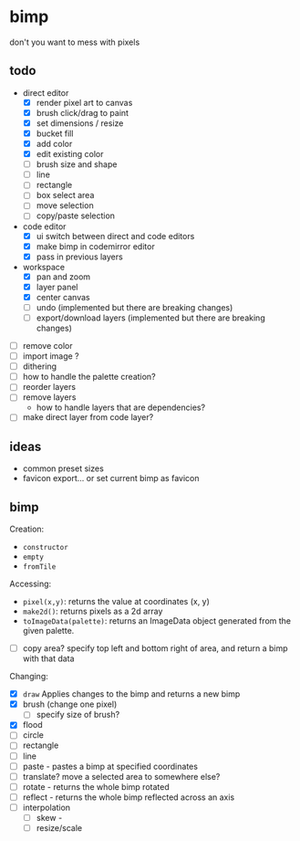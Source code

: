 # bimp

don't you want to mess with pixels

## todo

- direct editor
  - [x] render pixel art to canvas
  - [x] brush click/drag to paint
  - [x] set dimensions / resize
  - [x] bucket fill
  - [x] add color
  - [x] edit existing color
  - [ ] brush size and shape
  - [ ] line
  - [ ] rectangle
  - [ ] box select area
  - [ ] move selection
  - [ ] copy/paste selection
- code editor
  - [x] ui switch between direct and code editors
  - [x] make bimp in codemirror editor
  - [x] pass in previous layers
- workspace
  - [x] pan and zoom
  - [x] layer panel
  - [x] center canvas
  - [ ] undo (implemented but there are breaking changes)
  - [ ] export/download layers (implemented but there are breaking changes)
- [ ] remove color
- [ ] import image ?
- [ ] dithering
- [ ] how to handle the palette creation?
- [ ] reorder layers
- [ ] remove layers
  - how to handle layers that are dependencies?
- [ ] make direct layer from code layer?

## ideas

- common preset sizes
- favicon export... or set current bimp as favicon

## bimp

Creation:

- `constructor`
- `empty`
- `fromTile`

Accessing:

- `pixel(x,y)`: returns the value at coordinates (x, y)
- `make2d()`: returns pixels as a 2d array
- `toImageData(palette)`: returns an ImageData object generated from the given
  palette.
- [ ] copy area? specify top left and bottom right of area, and return a bimp
      with that data

Changing:

- [x] `draw` Applies changes to the bimp and returns a new bimp
- [x] brush (change one pixel)
  - [ ] specify size of brush?
- [x] flood
- [ ] circle
- [ ] rectangle
- [ ] line
- [ ] paste - pastes a bimp at specified coordinates
- [ ] translate? move a selected area to somewhere else?
- [ ] rotate - returns the whole bimp rotated
- [ ] reflect - returns the whole bimp reflected across an axis
- [ ] interpolation
  - [ ] skew -
  - [ ] resize/scale

